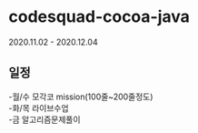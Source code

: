 # codesquad-cocoa-java
2020.11.02 - 2020.12.04   

## 일정   

  -월/수  모각코 mission(100줄~200줄정도)   
  -화/목  라이브수업   
  -금     알고리즘문제풀이   



